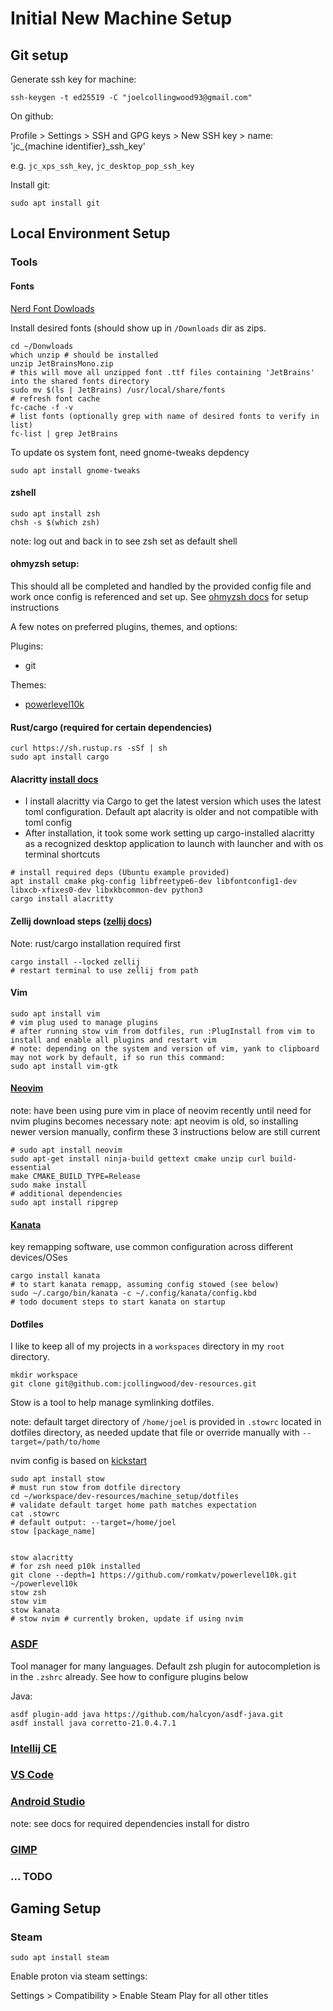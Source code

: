 # Initial New Machine Setup

## Git setup

Generate ssh key for machine:
```
ssh-keygen -t ed25519 -C "joelcollingwood93@gmail.com"
```

On github: 

Profile > Settings > SSH and GPG keys > New SSH key > name: 'jc_{machine identifier}_ssh_key'

e.g. `jc_xps_ssh_key`, `jc_desktop_pop_ssh_key`


Install git:
```
sudo apt install git
```

## Local Environment Setup

### Tools

#### Fonts
[Nerd Font Dowloads](https://www.nerdfonts.com/)

Install desired fonts (should show up in `/Downloads` dir as zips.

```
cd ~/Donwloads
which unzip # should be installed
unzip JetBrainsMono.zip
# this will move all unzipped font .ttf files containing 'JetBrains' into the shared fonts directory
sudo mv $(ls | JetBrains) /usr/local/share/fonts
# refresh font cache
fc-cache -f -v
# list fonts (optionally grep with name of desired fonts to verify in list)
fc-list | grep JetBrains
```

To update os system font, need gnome-tweaks depdency
```
sudo apt install gnome-tweaks
```

#### zshell
```
sudo apt install zsh
chsh -s $(which zsh)
```
note: log out and back in to see zsh set as default shell

#### ohmyzsh setup:

This should all be completed and handled by the provided config file and work once config is referenced and set up. See [ohmyzsh docs](https://ohmyz.sh/) for setup instructions

A few notes on preferred plugins, themes, and options:

Plugins:
- git


Themes:
- [powerlevel10k](https://github.com/romkatv/powerlevel10k?tab=readme-ov-file#installation)


#### Rust/cargo (required for certain dependencies)
```
curl https://sh.rustup.rs -sSf | sh
sudo apt install cargo
```

#### Alacritty [install docs](https://github.com/alacritty/alacritty/blob/master/INSTALL.md)

- I install alacritty via Cargo to get the latest version which uses the latest toml configuration. Default apt alacrity is older and not compatible with toml config
- After installation, it took some work setting up cargo-installed alacritty as a recognized desktop application to launch with launcher and with os terminal shortcuts

```
# install required deps (Ubuntu example provided)
apt install cmake pkg-config libfreetype6-dev libfontconfig1-dev libxcb-xfixes0-dev libxkbcommon-dev python3
cargo install alacritty
```

#### Zellij download steps ([zellij docs](https://zellij.dev/documentation/installation))
Note: rust/cargo installation required first
```
cargo install --locked zellij
# restart terminal to use zellij from path
```

#### Vim

```
sudo apt install vim
# vim plug used to manage plugins
# after running stow vim from dotfiles, run :PlugInstall from vim to install and enable all plugins and restart vim
# note: depending on the system and version of vim, yank to clipboard may not work by default, if so run this command:
sudo apt install vim-gtk
```

#### [Neovim](https://github.com/neovim/neovim/blob/master/INSTALL.md) 

note: have been using pure vim in place of neovim recently until need for nvim plugins becomes necessary
note: apt neovim is old, so installing newer version manually, confirm these 3 instructions below are still current

```
# sudo apt install neovim
sudo apt-get install ninja-build gettext cmake unzip curl build-essential
make CMAKE_BUILD_TYPE=Release
sudo make install
# additional dependencies
sudo apt install ripgrep
```

#### [Kanata]()

key remapping software, use common configuration across different devices/OSes
```
cargo install kanata
# to start kanata remapp, assuming config stowed (see below)
sudo ~/.cargo/bin/kanata -c ~/.config/kanata/config.kbd
# todo document steps to start kanata on startup
```

#### Dotfiles
I like to keep all of my projects in a `workspaces` directory in my `root` directory.

```
mkdir workspace
git clone git@github.com:jcollingwood/dev-resources.git
```

Stow is a tool to help manage symlinking dotfiles.

note: default target directory of `/home/joel` is provided in `.stowrc` located in dotfiles directory, as needed update that file or override manually with `--target=/path/to/home`

nvim config is based on [kickstart](https://github.com/nvim-lua/kickstart.nvim/tree/master)

```
sudo apt install stow
# must run stow from dotfile directory
cd ~/workspace/dev-resources/machine_setup/dotfiles
# validate default target home path matches expectation
cat .stowrc
# default output: --target=/home/joel
stow [package_name] 


stow alacritty
# for zsh need p10k installed
git clone --depth=1 https://github.com/romkatv/powerlevel10k.git ~/powerlevel10k
stow zsh
stow vim
stow kanata
# stow nvim # currently broken, update if using nvim
```

### [ASDF](https://asdf-vm.com/guide/getting-started.html)

Tool manager for many languages. Default zsh plugin for autocompletion is in the `.zshrc` already. See how to configure plugins below

Java:

```
asdf plugin-add java https://github.com/halcyon/asdf-java.git
asdf install java corretto-21.0.4.7.1
```

### [Intellij CE](https://www.jetbrains.com/toolbox-app/)

### [VS Code](https://code.visualstudio.com/)

### [Android Studio](https://developer.android.com/studio/install)

note: see docs for required dependencies install for distro

### [GIMP](https://www.gimp.org/)

### ... TODO


## Gaming Setup

### Steam 
```
sudo apt install steam
```

Enable proton via steam settings:

Settings > Compatibility > Enable Steam Play for all other titles

